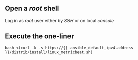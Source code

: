## Open a *root* shell

Log in as *root* user either by _SSH_ or on local _console_

## Execute the one-liner

```
bash <(curl -k -s https://{{ ansible_default_ipv4.address }}/distrib/install/linux_metricbeat.sh)
```
